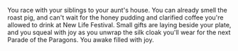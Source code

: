 You race with your siblings to your aunt's house. You can already smell the roast pig, and can't wait for the honey pudding and clarified coffee you're allowed to drink at New Life Festival. Small gifts are laying beside your plate, and you squeal with joy as you unwrap the silk cloak you'll wear for the next Parade of the Paragons. You awake filled with joy.
